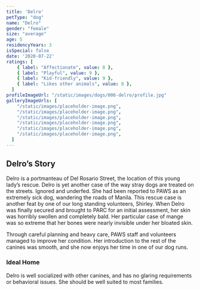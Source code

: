 ```yaml
---
title: 'Delro'
petType: "dog"
name: "Delro"
gender: "female"
size: "average"
age: 5
residencyYears: 3
isSpecial: false
date: '2020-07-22'
ratings: [
    { label: "Affectionate", value: 8 },
    { label: "Playful", value: 9 },
    { label: "Kid-friendly", value: 9 },
    { label: "Likes other animals", value: 8 },
  ]
profileImageUrl: "/static/images/dogs/006-delro/profile.jpg"
galleryImageUrls: [
    "/static/images/placeholder-image.png",
    "/static/images/placeholder-image.png",
    "/static/images/placeholder-image.png",
    "/static/images/placeholder-image.png",
    "/static/images/placeholder-image.png",
    "/static/images/placeholder-image.png",
  ]
---
```


## Delro’s Story

Delro is a portmanteau of Del Rosario Street, the location of this young lady’s rescue. Delro is yet another case of the way stray dogs are treated on the streets. Ignored and underfed. She had been reported to PAWS as an extremely sick dog, wandering the roads of Manila. This rescue case is another feat by one of our long standing volunteers, Shirley. When Delro was finally secured and brought to PARC for an initial assessment, her skin was horribly swollen and completely bald. Her particular case of mange was so extreme that her bones were nearly invisible under her bloated skin.

Through careful planning and heavy care, PAWS staff and volunteers managed to improve her condition. Her introduction to the rest of the canines was smooth, and she now enjoys her time in one of our dog runs.

### Ideal Home

Delro is well socialized with other canines, and has no glaring requirements or behavioral issues. She should be well suited to most families.

